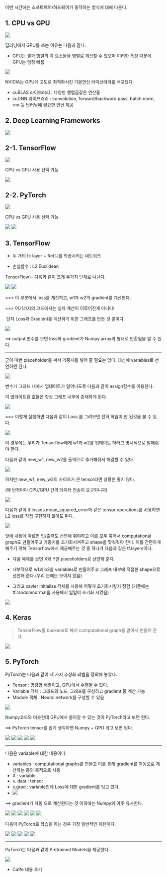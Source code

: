이번 시간에는 소프트웨어/하드웨어가 동작하는 방식에 대해 다룬다.

## 1. CPU vs GPU

<img src='img/8-1.png'>

딥러닝에서 GPU를 쓰는 이유는 다음과 같다.

-  GPU는 결과 행렬의 각 요소들을 병렬로 계산할 수 있으며 이러한 특성 때문에 GPU는 엄청 빠름

<img src='img/8-2.png'>  

NVIDIA는 GPU에 고도로 최적화시킨 기본연산 라이브러리를 배포했다.

- cuBLAS 라이브러리 : 다양한 행렬곱같은 연산들
- cuDNN 라이브러리 : convolution, forward/backword pass, batch norm, rnn 등 딥러닝에 필요한 연산 제공 



## 2. Deep Learning Frameworks

<img src='img/8-3.png'>

## 2-1. TensorFlow

<img src='img/8-4.png'>

CPU vs GPU 사용 선택 가능

<img src='img/8-5.png'>

## 2-2. PyTorch

<img src='img/8-6.png'>

CPU vs GPU 사용 선택 가능

<img src='img/8-7.png'>

<img src='img/8-8.png'>



## 3. TensorFlow

- 두 개의 fc layer + ReLU를 학습시키는 네트워크

- 손실함수 : L2 Euclidean

TensorFlow는 다음과 같이 크게 두가지 단계로 나뉜다.

<img src='img/8-9.png'>



<img src='img/8-10.png'>

==>  이 부분에서 loss를 계산하고, w1과 w2의 gradient를 계산한다.

==> 여기까지의 코드에서는 실제 계산이 이루어진게 아니다! 

​        단지 Loss와 Gradient를 계산하기 위한 그래프를 만든 것 뿐이다.

<img src='img/8-11.png'>

==> output 변수를 보면 loss와 gradient가 Numpy array의 형태로 반환됨을 알 수 있다.

------

굳이 매번 placeholder를 써서 가중치를 넣어 줄 필요는 없다. 대신에 variables로 선언하면 된다.

<img src='img/8-12.png'>

변수가 그래프 내에서 업데이트가 일어나도록 다음과 같이 assign함수를 이용한다.

이 업데이트된 값들은 항상 그래프 내부에 존재하게 된다.

<img src='img/8-13.png'>

==> 이렇게 실행하면 다음과 같이 Loss 를 그려보면 전혀 학습이 안 된것을 볼 수 있다.

<img src='img/8-14.png'>

 이 경우에는 우리가 Tensorflow에게 w1과 w2를 업데이트 하라고 명시적으로 말해줘야 한다. 

다음과 같이 new_w1, new_w2를 출력으로 추가해줘서 해결할 수 있다.

<img src='img/8-15.png'>

하지만 new_w1, new_w2의 사이즈가 큰 tensor라면 상황은 좋지 않다.

(매 반복마다 CPU/GPU 간의 데이터 전송이 요구되니까)

<img src='img/8-16.png'>

다음과 같이 tf.losses.mean_squared_error와 같은 tensor operations를 사용하면 L2 loss를 직접 구현하지 않아도 된다.

<img src='img/8-17.png'>



앞에 내용에 따르면 입/출력도 선언해 줘야하고 이를 모두 묶어서 computational graph도 만들어주고 가중치를 초기화시켜주고 shape을 맞춰줘야 한다. 이를 간편하게 해주기 위해 Tensorflow에서 제공해주는 것 중 하나가 다음과 같은 tf.layers이다.

- 다음 예제를 보면 X와 Y만 placeholders로 선언해 준다.

- 내부적으로 w1과 b2을 variables로 만들어주고 그래프 내부에 적절한 shape으로 선언해 준다.(우리 눈에는 보이지 않음)
- 그리고 xavier initialize 객체를 사용해 어떻게 초기화시킬지 정함 (기존에는 tf.randomnormal을 사용해서 일일이 초기화 시켰음)

<img src='img/8-18.png'>



## 4. Keras

> TensorFlow를 backend로 해서 computational graph를 알아서 만들어 준다.

<img src='img/8-19.png'>



## 5. PyTorch

PyTorch는 다음과 같이 세 가지 추상화 레벨을 정의해 놓았다.

- Tensor : 명령형 배열이고, GPU에서 수행될 수 있다.
- Variable 객체 : 그래프의 노드, 그래프를 구성하고 gradient 등 계산 가능
- Module 객체 : Neural network를 구성할 수 있음

<img src='img/8-20.png'>

Numpy코드와 비슷한데 GPU에서 돌아갈 수 있는 것이 PyTorch라고 보면 된다.

==> PyTorch tensor를 쉽게 생각하면 Numpy + GPU 라고 보면 된다.

<img src='img/8-21.png'>

<img src='img/8-22.png'>

<img src='img/8-23.png'>

<img src='img/8-24.png'>

<img src='img/8-25.png'>

------

다음은 variable에 대한 내용이다.

- variables : computational graphs를 만들고 이를 통해 gradient를 자동으로 계산하는 등의 목적으로 사용
- X : variable
- x. data : tensor
- x.grad : variable인데 Loss에 대한 gradient를 담고 있다.
- <img src='img/8-26.png'>

==> gradient가 자동 으로 계산된다는 것 이외에는 Numpy와 아주 유사한다.

<img src='img/8-27.png'>

<img src='img/8-28.png'>

<img src='img/8-29.png'>

<img src='img/8-30.png'>

<img src='img/8-31.png'>

<img src='img/8-32.png'>



다음이 PyTorch로 학습을 하는 경우 가장 일반적인 패턴이다.

<img src='img/8-33.png'>

<img src='img/8-34.png'>

<img src='img/8-35.png'>

<img src='img/8-36.png'>

<img src='img/8-37.png'>



------



PyTorch는 다음과 같이 Pretrained Models을 제공한다.

<img src='img/8-38.png'>



+ Caffe 내용 추가